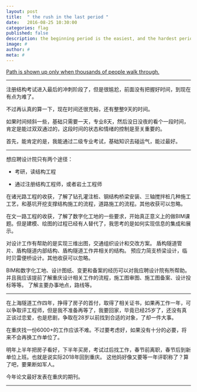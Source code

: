 ```yaml
---
layout: post
title:  " the rush in the last period "
date:   2016-08-25 10:30:00
categories: flag
published: false
description: the beginning period is the easiest, and the hardest period is the rush in the last period; only few can overcome the last barrier.
image: #
author: #
meta: #
---
```


[<span class="post__tag">Path is shown up only when thousands of people walk through.</span>](http://www.csu.edu.cn/)

-------

注册结构考试进入最后的冲刺阶段了，但是很尴尬，前面没有把握好时间，到现在有点为难了。

不过再认真的算一下，现在时间还很充裕，还有整整9天的时间。

如果时间倾斜一些，基础只需要一天，专业8天，然后没日没夜的看个一段时间，肯定是能过双双通过的，这段时间的状态和情绪的控制是至关重要的。

首先，能肯定的是，我能通过二级专业考试，基础知识去碰运气，能过最好。

------

想应聘设计院只有两个途径：

- 考研，读结构工程

- 通过注册结构工程师，或者岩土工程师

在诸光路工程的收获，了解了钻孔灌注桩、钢结构桥梁安装、三轴搅拌桩几种施工工艺，和基坑开挖支撑结构施工的流程，道路施工的流程。其他收获可以忽略。

在文一路工程的收获，了解了数字化工地的一些要求，开始真正意义上的做BIM课题。但是建模、绘图的过程已经有人替代了，我思考的是如何实现信息的集成和展示。

对设计工作有帮助的是实现三维出图，交通组织设计和交改方案。
盾构隧道管片、盾构隧道内部结构、盾构隧道工作井相关的结构。
预应力简支桥梁设计，临时贝雷便桥设计。其他收获可以忽略。

BIM和数字化工地、设计图纸、变更和备案的经历可以对我应聘设计院有所帮助。
并且我应该提前了解重庆设计相关工作的流程，施工图审图、施工图备案、设计投标等等。
了解主要办事地点，路线等。

------

在上海隧道工作四年，挣得了房子的首付，取得了相关证书，如果再工作一年，可以争取评工程师，但是我不准备再等了，我要回家，毕竟已经25岁了，还没有真正谈过恋爱，也是悲剧，争取在28岁以前找到合适的对象，了却一件大事。

在重庆找一份6000+的工作应该不难。不过要考虑好，如果没有十分的必要，将来不会再换工作单位了。

明年上半年把房子看好，下半年买房，考试过后找工作，春节前离职，春节后到新单位上班。也就是说实际2018年回到重庆。
这他妈好像又要等一年评职称了？算了吧，要果断如军人。

今年论文最好发表在重庆的期刊。


------

